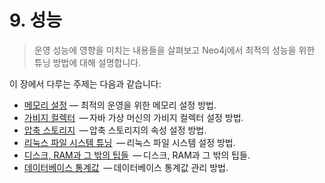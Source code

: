 # 9. 성능

> 운영 성능에 영향을 미치는 내용들을 살펴보고 Neo4j에서 최적의 성능을 위한 튜닝 방법에 대해 설명합니다.

이 장에서 다루는 주제는 다음과 같습니다:

* [메모리 설정](/performance/memory-configuration.md)
  — 최적의 운영을 위한 메모리 설정 방법.
* [가비지 컬렉터](https://neo4j.com/docs/operations-manual/3.3/performance/gc-tuning/)
   — 자바 가상 머신의 가비지 컬렉터 설정 방법.
* [압축 스토리지](https://neo4j.com/docs/operations-manual/3.3/performance/property-compression/)
   — 압축 스토리지의 속성 설정 방법.
* [리눅스 파일 시스템 튜닝](https://neo4j.com/docs/operations-manual/3.3/performance/linux-file-system-tuning/)
   — 리눅스 파일 시스템 설정 방법.
* [디스크, RAM과 그 밖의 팁들](https://neo4j.com/docs/operations-manual/3.3/performance/disks-ram-and-other-tips/)
   — 디스크, RAM과 그 밖의 팁들.
* [데이터베이스 통계값](https://neo4j.com/docs/operations-manual/3.3/performance/schema-statistics/)
   — 데이터베이스 통계값 관리 방법.
